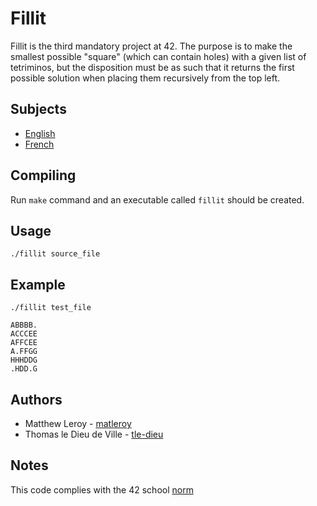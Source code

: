 # Fillit
Fillit is the third mandatory project at 42.
The purpose is to make the smallest possible "square" (which can contain holes)
with a given list of tetriminos, but the disposition must be as such that it
returns the first possible solution when placing them recursively from the top left.

## Subjects
  - [English](subjects/fillit.en.pdf)
  - [French](subjects/fillit.fr.pdf)

## Compiling
Run `make` command and an executable called `fillit` should be created.

## Usage
`./fillit source_file`

## Example

```
./fillit test_file

ABBBB.
ACCCEE
AFFCEE
A.FFGG
HHHDDG
.HDD.G
```

## Authors
  - Matthew Leroy - [matleroy](https://github.com/lympe)
  - Thomas le Dieu de Ville - [tle-dieu](https://github.com/tle-dieu)

## Notes
This code complies with the 42 school [norm](https://github.com/Binary-Hackers/42_Subjects/blob/master/04_Norme/norme_2_0_1.pdf)
